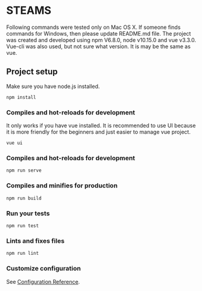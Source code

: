 # STEAMS
Following commands were tested only on Mac OS X. If someone finds commands for Windows, then please update README.md file. The project was created and developed using npm V6.8.0, node v10.15.0 and vue v3.3.0. Vue-cli was also used, but not sure what version. It is may be the same as vue.

## Project setup
Make sure you have node.js installed.
```
npm install
```

### Compiles and hot-reloads for development
It only works if you have vue installed. It is recommended to use UI because it is more friendly for the beginners and just easier to manage vue project.
```
vue ui
```

### Compiles and hot-reloads for development
```
npm run serve
```

### Compiles and minifies for production
```
npm run build
```

### Run your tests
```
npm run test
```

### Lints and fixes files
```
npm run lint
```

### Customize configuration
See [Configuration Reference](https://cli.vuejs.org/config/).
